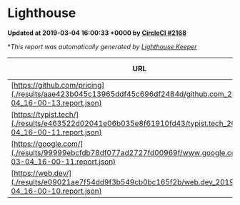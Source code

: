 
# Lighthouse

**Updated at 2019-03-04 16:00:33 +0000 by [CircleCI #2168](https://circleci.com/gh/ItinerisLtd/lighthouse-keeper-example/2168)**

**This report was automatically generated by [Lighthouse Keeper](https://github.com/itinerisltd/lighthouse-keeper)*

| URL | Performance | Accessibility | Best Practices | SEO | PWA | Updated At |
| --- | --- | --- | --- | --- | --- | --- |
| [https://github.com/pricing](./results/aae423b045c13965ddf45c696df2484d/github.com_2019-03-04_16-00-13.report.json) | 0.8 | 0.89 | 0.93 | 0.9 | 0.58 | 2019-03-04T16:00:13.496Z |
| [https://typist.tech/](./results/e463522d02041e06b035e8f61910fd43/typist.tech_2019-03-04_16-00-11.report.json) | 1 |  |  |  |  | 2019-03-04T16:00:11.069Z |
| [https://google.com/](./results/99999ebcfdb78df077ad2727fd00969f/www.google.com_2019-03-04_16-00-11.report.json) | 0.96 | 0.71 | 0.93 | 0.8 | 0.58 | 2019-03-04T16:00:11.589Z |
| [https://web.dev/](./results/e09021ae7f54dd9f3b549cb0bc165f2b/web.dev_2019-03-04_16-00-10.report.json) | 0.97 | 0.93 | 1 | 0.91 | 1 | 2019-03-04T16:00:10.804Z |
